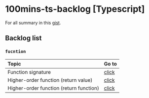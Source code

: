 # 100mins-ts-backlog [Typescript]

For all summary in this [gist]().

## Backlog list

### `fucntion`

| **Topic**                               | **Go to** |
| :-------------------------------------- | :-------- | 
| Function signature                      | [click](./src/function/functionSignature.ts) |
| Higher-order function (return value)    | [click](./src/function/higherOrderFunctionReturnValue.ts) |
| Higher-order function (return function) | [click](./src/function/higherOrderFunctionReturnFunction.ts) |
